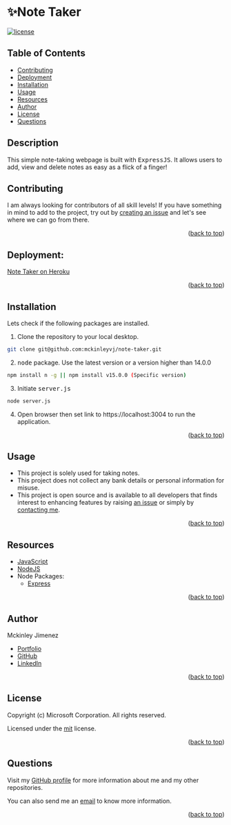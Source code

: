 # ✨Note Taker

[![license](https://img.shields.io/static/v1?label=license&message=mit&color=red)](https://choosealicense.com/licenses/mit)

## Table of Contents

-   [Contributing](#contributing)
-   [Deployment](#deployment)
-   [Installation](#installation)
-   [Usage](#usage)
-   [Resources](#resources)
-   [Author](#author)
-   [License](#license)
-   [Questions](#questions)

## Description

This simple note-taking webpage is built with <kbd>ExpressJS</kbd>. It allows users to add, view and delete notes as easy as a flick of a finger!

## Contributing

I am always looking for contributors of all skill levels! If you have something in mind to add to the project, try out by [creating an issue](https://github.com/mckinleyvj/note-taker/issues) and let's see where we can go from there.

<p align="right">(<a href="#top">back to top</a>)</p>

## Deployment:

[Note Taker on Heroku](https://macvj-note-taker.herokuapp.com/)

<p align="right">(<a href="#top">back to top</a>)</p>

## Installation

Lets check if the following packages are installed.

1. Clone the repository to your local desktop.

```bash
git clone git@github.com:mckinleyvj/note-taker.git
```

2. <kbd>node</kbd> package. Use the latest version or a version higher than 14.0.0

```bash
npm install n -g || npm install v15.0.0 (Specific version)
```

3. Initiate <kbd>server.js</kbd>

```bash
node server.js
```

4. Open browser then set link to https://localhost:3004 to run the application.

<p align="right">(<a href="#top">back to top</a>)</p>

## Usage

-   This project is solely used for taking notes.
-   This project does not collect any bank details or personal information for misuse.
-   This project is open source and is available to all developers that finds interest to enhancing features by raising [an issue](https://github.com/mckinleyvj/note-taker/issues) or simply by [contacting me](#questions).

<p align="right">(<a href="#top">back to top</a>)</p>

## Resources

-   [JavaScript](https://developer.mozilla.org/en-US/docs/Web/JavaScript)
-   [NodeJS](https://nodejs.org/)
-   Node Packages:
    * [Express](https://www.npmjs.com/package/express)

<p align="right">(<a href="#top">back to top</a>)</p>

## Author

Mckinley Jimenez

-   [Portfolio](https://mckinleyvj.github.io/professional-portfolio/)
-   [GitHub](https://github.com/mckinleyvj)
-   [LinkedIn](https://www.linkedin.com/in/mckinleyjimenez)

<p align="right">(<a href="#top">back to top</a>)</p>

## License

Copyright (c) Microsoft Corporation. All rights reserved.

Licensed under the [mit](LICENSE) license.

<p align="right">(<a href="#top">back to top</a>)</p>

## Questions

Visit my [GitHub profile](https://github.com/mckinleyvj) for more information about me and my other repositories.

You can also send me an <a href="mailto:mckinleyvj@gmail.com?">email</a> to know more information.

<p align="right">(<a href="#top">back to top</a>)</p>
